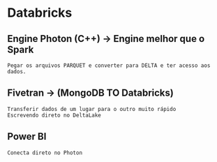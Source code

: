 # Databricks

## Engine Photon (C++) -> Engine melhor que o Spark
    Pegar os arquivos PARQUET e converter para DELTA e ter acesso aos dados.

## Fivetran -> (MongoDB TO Databricks)
    Transferir dados de um lugar para o outro muito rápido
    Escrevendo direto no DeltaLake


## Power BI
    Conecta direto no Photon